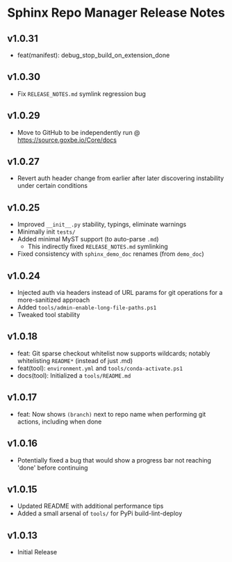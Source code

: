 # Sphinx Repo Manager Release Notes

## v1.0.31

* feat(manifest): debug_stop_build_on_extension_done

## v1.0.30

* Fix `RELEASE_NOTES.md` symlink regression bug

## v1.0.29

* Move to GitHub to be independently run @ https://source.goxbe.io/Core/docs

## v1.0.27

* Revert auth header change from earlier after later discovering instability under certain conditions

## v1.0.25

* Improved `__init__.py` stability, typings, eliminate warnings
* Minimally init `tests/`
* Added minimal MyST support (to auto-parse `.md`)
   * This indirectly fixed `RELEASE_NOTES.md` symlinking
* Fixed consistency with `sphinx_demo_doc` renames (from `demo_doc`)

## v1.0.24

* Injected auth via headers instead of URL params for git operations for a more-sanitized approach
* Added `tools/admin-enable-long-file-paths.ps1`
* Tweaked tool stability

## v1.0.18

* feat: Git sparse checkout whitelist now supports wildcards; notably whitelisting `README*` (instead of just .md)
* feat(tool): `environment.yml` and `tools/conda-activate.ps1`
* docs(tool): Initialized a `tools/README.md`

## v1.0.17

* feat: Now shows `(branch)` next to repo name when performing git actions, including when done

## v1.0.16

* Potentially fixed a bug that would show a progress bar not reaching 'done' before continuing

## v1.0.15

* Updated README with additional performance tips
* Added a small arsenal of `tools/` for PyPi build-lint-deploy

## v1.0.13

* Initial Release
